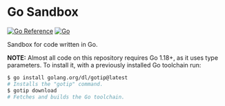 # Go Sandbox

[![Go Reference](https://pkg.go.dev/badge/github.com/fdschonborn/go-sandbox.svg)](https://pkg.go.dev/github.com/fdschonborn/go-sandbox)
[![Go](https://github.com/fdschonborn/go-sandbox/actions/workflows/go.yml/badge.svg)](https://github.com/fdschonborn/go-sandbox/actions/workflows/go.yml)

Sandbox for code written in Go.

**NOTE:** Almost all code on this repository requires Go 1.18+, as it uses type
parameters. To install it, with a previously installed Go toolchain run:

```sh
$ go install golang.org/dl/gotip@latest
# Installs the "gotip" command.
$ gotip download
# Fetches and builds the Go toolchain.
```
